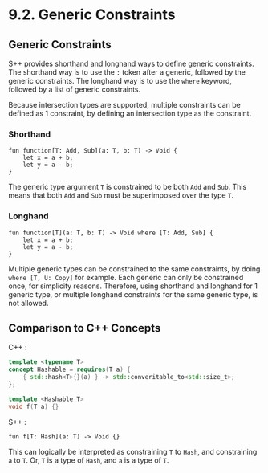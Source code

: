 # 9.2. Generic Constraints

<primary-label ref="header-label"/>

<secondary-label ref="doc-wip"/>

## Generic Constraints

S++ provides shorthand and longhand ways to define generic constraints. The shorthand way is to use the `:` token after
a generic, followed by the generic constraints. The longhand way is to use the `where` keyword, followed by a list of
generic constraints.

Because intersection types are supported, multiple constraints can be defined as 1 constraint, by defining an
intersection type as the constraint.

### Shorthand

```
fun function[T: Add, Sub](a: T, b: T) -> Void {
    let x = a + b;
    let y = a - b;
}
```

The generic type argument `T` is constrained to be both `Add` and `Sub`. This means that both `Add` and `Sub` must be
superimposed over the type `T`.

### Longhand

```
fun function[T](a: T, b: T) -> Void where [T: Add, Sub] {
    let x = a + b;
    let y = a - b;
}
```

Multiple generic types can be constrained to the same constraints, by doing `where [T, U: Copy]` for example. Each
generic can only be constrained once, for simplicity reasons. Therefore, using shorthand and longhand for 1 generic
type, or multiple longhand constraints for the same generic type, is not allowed.

## Comparison to C++ Concepts

C++
:
```cpp
template <typename T>
concept Hashable = requires(T a) {
    { std::hash<T>{}(a) } -> std::converitable_to<std::size_t>;
};
```
```cpp
template <Hashable T>
void f(T a) {}
```

S++
:
```
fun f[T: Hash](a: T) -> Void {}
```
This can logically be interpreted as constraining `T` to `Hash`, and constraining `a` to `T`. Or, `T` is a type of
`Hash`, and `a` is a type of `T`.
